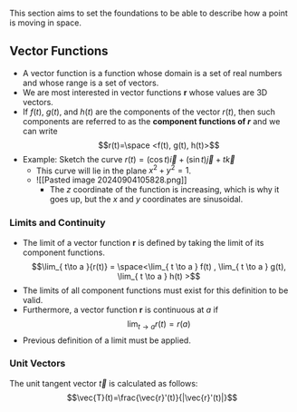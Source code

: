 This section aims to set the foundations to be able to describe how a point is moving in space. 
## Vector Functions
- A vector function is a function whose domain is a set of real numbers and whose range is a set of vectors. 
- We are most interested in vector functions **r** whose values are 3D vectors.
- If $f(t)$, $g(t)$, and $h(t)$ are the components of the vector $r(t)$, then such components are referred to as the **component functions of $r$** and we can write $$r(t)=\space <f(t), g(t), h(t)>$$
- Example: Sketch the curve $r(t)=(\cos t)\vec{i}+(\sin t)\vec{j}+t\vec{k}$
	- This curve will lie in the plane $x^2 + y^2=1$. 
	- ![[Pasted image 20240904105828.png]]
		- The $z$ coordinate of the function is increasing, which is why it goes up, but the $x$ and $y$ coordinates are sinusoidal. 
### Limits and Continuity
- The limit of a vector function **r** is defined by taking the limit of its component functions. $$\lim_{  t\to a }{r(t)} = \space<\lim_{ t \to a } f(t) , \lim_{ t \to a } g(t), \lim_{ t \to a } h(t)  >$$
- The limits of all component functions must exist for this definition to be valid.
- Furthermore, a vector function $\textbf{r}$ is continuous at $a$ if$$\lim_{ t \to a }r(t)=r(a) $$
- Previous definition of a limit must be applied.
### Unit Vectors
The unit tangent vector $\vec{t}$ is calculated as follows:
$$\vec{T}(t)=\frac{\vec{r}'(t)}{|\vec{r}'(t)|}$$

